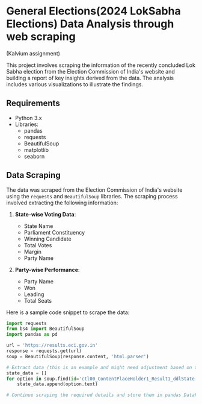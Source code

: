 # General Elections(2024 LokSabha Elections) Data Analysis through web scraping
(Kalvium assignment)

This project involves scraping the information of the recently concluded Lok Sabha election from the Election Commission of India's website and building a report of key insights derived from the data. The analysis includes various visualizations to illustrate the findings.

## Requirements
- Python 3.x
- Libraries:
  - pandas
  - requests
  - BeautifulSoup
  - matplotlib
  - seaborn

## Data Scraping

The data was scraped from the Election Commission of India's website using the `requests` and `BeautifulSoup` libraries. The scraping process involved extracting the following information:

1. **State-wise Voting Data**:
    - State Name
    - Parliament Constituency
    - Winning Candidate
    - Total Votes
    - Margin
    - Party Name

2. **Party-wise Performance**:
    - Party Name
    - Won
    - Leading
    - Total Seats

Here is a sample code snippet to scrape the data:

```python
import requests
from bs4 import BeautifulSoup
import pandas as pd

url = 'https://results.eci.gov.in'
response = requests.get(url)
soup = BeautifulSoup(response.content, 'html.parser')

# Extract data (this is an example and might need adjustment based on the actual website structure)
state_data = []
for option in soup.find(id='ctl00_ContentPlaceHolder1_Result1_ddlState').find_all('option'):
    state_data.append(option.text)

# Continue scraping the required details and store them in pandas DataFrame
```
